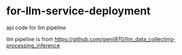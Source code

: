 # for-llm-service-deployment
api code for llm pipeline


llm pipeline is from https://github.com/genji970/llm_data_collecting-processing_inference
